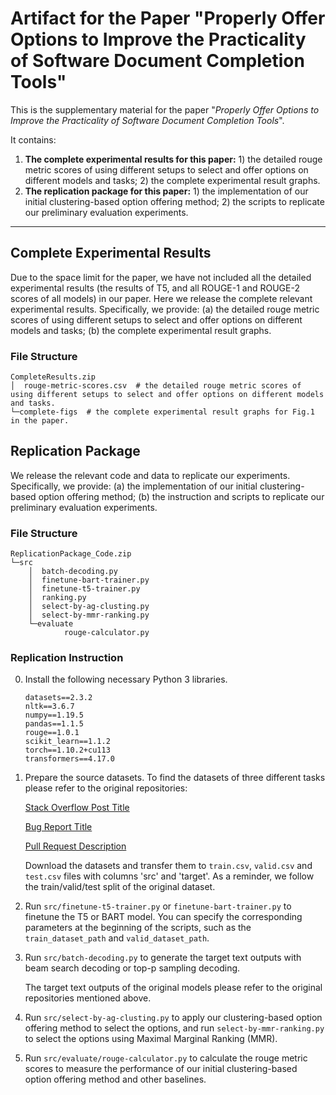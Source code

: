 # **Artifact for the Paper "Properly Offer Options to Improve the Practicality of Software Document Completion Tools"**

This is the supplementary material for the paper "*Properly Offer Options to Improve the Practicality of Software Document Completion Tools*".

It contains:

1. **The complete experimental results for this paper:** 1) the detailed rouge metric scores of using different setups to select and offer options on different models and tasks; 2) the complete experimental result graphs.
2. **The replication package for this paper:** 1) the implementation of  our initial clustering-based option offering method; 2) the scripts to replicate our preliminary evaluation experiments.

------

## Complete Experimental Results

Due to the space limit for the paper, we have not included all the detailed experimental results (the results of T5, and all ROUGE-1 and ROUGE-2 scores of all models) in our paper. Here we release the complete relevant experimental results. Specifically, we provide: (a) the detailed rouge metric scores of using different setups to select and offer options on different models and tasks; (b) the complete experimental result graphs.

### File Structure

```
CompleteResults.zip
│  rouge-metric-scores.csv  # the detailed rouge metric scores of using different setups to select and offer options on different models and tasks.
└─complete-figs  # the complete experimental result graphs for Fig.1 in the paper.
```

## Replication Package

We release the relevant code and data to replicate our experiments. Specifically, we provide: (a) the implementation of  our initial clustering-based option offering method; (b) the instruction and scripts to replicate our preliminary evaluation experiments.


### File Structure

```
ReplicationPackage_Code.zip
└─src
    │  batch-decoding.py
    │  finetune-bart-trainer.py
    │  finetune-t5-trainer.py
    │  ranking.py
    │  select-by-ag-clusting.py
    │  select-by-mmr-ranking.py
    └─evaluate
            rouge-calculator.py
```

### Replication Instruction

0. Install the following necessary Python 3 libraries.

   ```
   datasets==2.3.2
   nltk==3.6.7
   numpy==1.19.5
   pandas==1.1.5
   rouge==1.0.1
   scikit_learn==1.1.2
   torch==1.10.2+cu113
   transformers==4.17.0
   ```

1. Prepare the source datasets. To find the datasets of three different tasks please refer to the original repositories:

   [Stack Overflow Post Title](https://github.com/NTDXYG/SOTitle)

   [Bug Report Title](https://github.com/imcsq/iTAPE)

   [Pull Request Description](https://github.com/Tbabm/PRSummarizer)

   Download the datasets and transfer them to `train.csv`, `valid.csv` and `test.csv` files with columns 'src' and 'target'. As a reminder, we follow the train/valid/test split of the original dataset.

2. Run `src/finetune-t5-trainer.py` or `finetune-bart-trainer.py` to finetune the T5 or BART model.  You can specify the corresponding parameters at the beginning of the scripts, such as the `train_dataset_path` and `valid_dataset_path`.

3. Run `src/batch-decoding.py` to generate the target text outputs with beam search decoding or top-p sampling decoding.

   The target text outputs of the original models please refer to the original repositories mentioned above.

4. Run `src/select-by-ag-clusting.py` to apply our clustering-based option offering method to select the options, and run `select-by-mmr-ranking.py` to select the options using Maximal Marginal Ranking (MMR).

5. Run `src/evaluate/rouge-calculator.py` to calculate the rouge metric scores to measure the performance of our initial clustering-based option offering method and other baselines.

